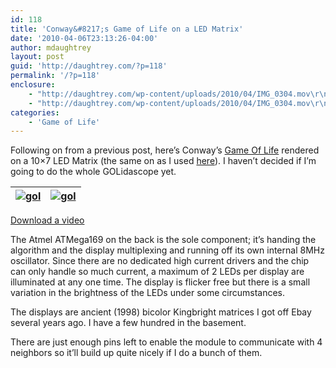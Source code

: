 ```yaml
---
id: 118
title: 'Conway&#8217;s Game of Life on a LED Matrix'
date: '2010-04-06T23:13:26-04:00'
author: mdaughtrey
layout: post
guid: 'http://daughtrey.com/?p=118'
permalink: '/?p=118'
enclosure:
    - "http://daughtrey.com/wp-content/uploads/2010/04/IMG_0304.mov\r\n1414306\r\nvideo/quicktime\r\n"
    - "http://daughtrey.com/wp-content/uploads/2010/04/IMG_0304.mov\r\n1414306\r\nvideo/quicktime"
categories:
    - 'Game of Life'
---
```


Following on from a previous post, here’s Conway’s [Game Of Life](http://en.wikipedia.org/wiki/Conway%27s_Game_of_Life) rendered on a 10×7 LED Matrix (the same on as I used [here](http://daughtrey.com/proj/heyes/HalloweenEyes.html)). I haven’t decided if I’m going to do the whole GOLidascope yet.

| [![](http://daughtrey.com/wp-content/uploads/2010/04/gol-225x300.jpg "gol")](http://daughtrey.com/wp-content/uploads/2010/04/gol.jpg) | [![](http://daughtrey.com/wp-content/uploads/2010/04/p_2048_1536_F367D901-CFAF-4C37-89F2-5239CFDDCF21.jpeg "gol")](http://daughtrey.com/wp-content/uploads/2010/04/p_2048_1536_F367D901-CFAF-4C37-89F2-5239CFDDCF21.jpeg) |
|---|---|

[Download a video](http://daughtrey.com/wp-content/uploads/2010/04/IMG_0304.mov)

The Atmel ATMega169 on the back is the sole component; it’s handing the algorithm and the display multiplexing and running off its own internal 8MHz oscillator. Since there are no dedicated high current drivers and the chip can only handle so much current, a maximum of 2 LEDs per display are illuminated at any one time. The display is flicker free but there is a small variation in the brightness of the LEDs under some circumstances.

The displays are ancient (1998) bicolor Kingbright matrices I got off Ebay several years ago. I have a few hundred in the basement.

There are just enough pins left to enable the module to communicate with 4 neighbors so it’ll build up quite nicely if I do a bunch of them.